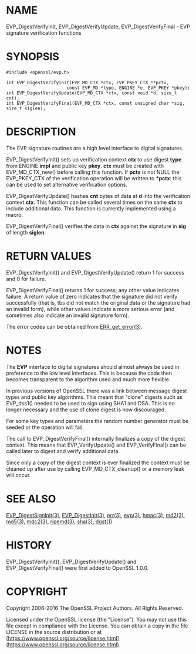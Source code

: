 # NAME

EVP\_DigestVerifyInit, EVP\_DigestVerifyUpdate, EVP\_DigestVerifyFinal - EVP signature verification functions

# SYNOPSIS

    #include <openssl/evp.h>

    int EVP_DigestVerifyInit(EVP_MD_CTX *ctx, EVP_PKEY_CTX **pctx,
                           const EVP_MD *type, ENGINE *e, EVP_PKEY *pkey);
    int EVP_DigestVerifyUpdate(EVP_MD_CTX *ctx, const void *d, size_t cnt);
    int EVP_DigestVerifyFinal(EVP_MD_CTX *ctx, const unsigned char *sig, size_t siglen);

# DESCRIPTION

The EVP signature routines are a high level interface to digital signatures.

EVP\_DigestVerifyInit() sets up verification context **ctx** to use digest
**type** from ENGINE **impl** and public key **pkey**. **ctx** must be created
with EVP\_MD\_CTX\_new() before calling this function. If **pctx** is not NULL the
EVP\_PKEY\_CTX of the verification operation will be written to **\*pctx**: this
can be used to set alternative verification options.

EVP\_DigestVerifyUpdate() hashes **cnt** bytes of data at **d** into the
verification context **ctx**. This function can be called several times on the
same **ctx** to include additional data. This function is currently implemented
using a macro.

EVP\_DigestVerifyFinal() verifies the data in **ctx** against the signature in
**sig** of length **siglen**.

# RETURN VALUES

EVP\_DigestVerifyInit() and EVP\_DigestVerifyUpdate() return 1 for success and 0
for failure.

EVP\_DigestVerifyFinal() returns 1 for success; any other value indicates
failure.  A return value of zero indicates that the signature did not verify
successfully (that is, tbs did not match the original data or the signature had
an invalid form), while other values indicate a more serious error (and
sometimes also indicate an invalid signature form).

The error codes can be obtained from [ERR\_get\_error(3)](http://man.he.net/man3/ERR_get_error).

# NOTES

The **EVP** interface to digital signatures should almost always be used in
preference to the low level interfaces. This is because the code then becomes
transparent to the algorithm used and much more flexible.

In previous versions of OpenSSL there was a link between message digest types
and public key algorithms. This meant that "clone" digests such as EVP\_dss1()
needed to be used to sign using SHA1 and DSA. This is no longer necessary and
the use of clone digest is now discouraged.

For some key types and parameters the random number generator must be seeded
or the operation will fail.

The call to EVP\_DigestVerifyFinal() internally finalizes a copy of the digest
context. This means that EVP\_VerifyUpdate() and EVP\_VerifyFinal() can
be called later to digest and verify additional data.

Since only a copy of the digest context is ever finalized the context must
be cleaned up after use by calling EVP\_MD\_CTX\_cleanup() or a memory leak
will occur.

# SEE ALSO

[EVP\_DigestSignInit(3)](http://man.he.net/man3/EVP_DigestSignInit),
[EVP\_DigestInit(3)](http://man.he.net/man3/EVP_DigestInit), [err(3)](http://man.he.net/man3/err),
[evp(3)](http://man.he.net/man3/evp), [hmac(3)](http://man.he.net/man3/hmac), [md2(3)](http://man.he.net/man3/md2),
[md5(3)](http://man.he.net/man3/md5), [mdc2(3)](http://man.he.net/man3/mdc2), [ripemd(3)](http://man.he.net/man3/ripemd),
[sha(3)](http://man.he.net/man3/sha), [dgst(1)](http://man.he.net/man1/dgst)

# HISTORY

EVP\_DigestVerifyInit(), EVP\_DigestVerifyUpdate() and EVP\_DigestVerifyFinal()
were first added to OpenSSL 1.0.0.

# COPYRIGHT

Copyright 2006-2016 The OpenSSL Project Authors. All Rights Reserved.

Licensed under the OpenSSL license (the "License").  You may not use
this file except in compliance with the License.  You can obtain a copy
in the file LICENSE in the source distribution or at
[https://www.openssl.org/source/license.html](https://www.openssl.org/source/license.html).
